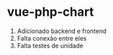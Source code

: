 # vue-php-chart

1. Adicionado backend e frontend
2. Falta conexão entre eles
3. Falta testes de unidade
